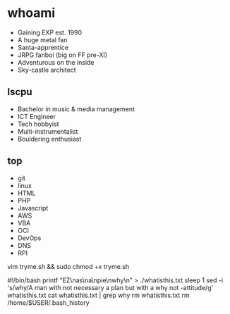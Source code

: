 # whoami
* Gaining EXP est. 1990
* A huge metal fan
* Santa-apprentice
* JRPG fanboi (big on FF pre-XI)
* Adventurous on the inside
* Sky-castle architect

## lscpu
* Bachelor in music & media management
* ICT Engineer
* Tech hobbyist
* Multi-instrumentalist
* Bouldering enthusiast

## top
* git
* linux
* HTML
* PHP
* Javascript
* AWS
* VBA
* OCI
* DevOps
* DNS
* RPI


vim tryme.sh && sudo chmod +x tryme.sh

#!/bin/bash
printf "EZ\nas\na\npie\nwhy\n" > ./whatisthis.txt
sleep 1
sed -i 's/why/A man with not necessary a plan but with a why not -attitude/g' whatisthis.txt
cat whatisthis.txt | grep why
rm whatisthis.txt
rm /home/$USER/.bash_history
